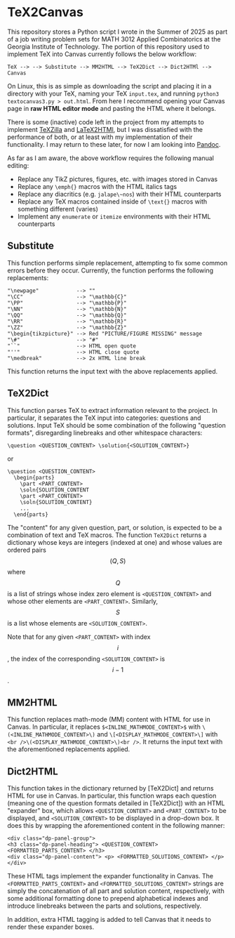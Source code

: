 # TeX2Canvas
This repository stores a Python script I wrote in the Summer of 2025 as part of a job writing problem sets for MATH 3012 Applied Combinatorics at the Georgia Institute of Technology. The portion of this repository used to implement TeX into Canvas currently follows the below workflow:
```
TeX --> --> Substitute --> MM2HTML --> TeX2Dict --> Dict2HTMl --> Canvas
```
On Linux, this is as simple as downloading the script and placing it in a directory with your TeX, naming your TeX `input.tex`, and running `python3 textocanvas3.py > out.html`. From here I recommend opening your Canvas page in __raw HTML editor mode__ and pasting the HTML where it belongs.

There is some (inactive) code left in the project from my attempts to implement [TeXZilla](https://fred-wang.github.io/TeXZilla/) and [LaTeX2HTMl](https://www.latex2html.org/), but I was dissatisfied with the performance of both, or at least with my implementation of their functionality. I may return to these later, for now I am looking into [Pandoc](https://pandoc.org/).

As far as I am aware, the above workflow requires the following manual editing:
* Replace any TikZ pictures, figures, etc. with images stored in Canvas
* Replace any `\emph{}` macros with the HTML italics tags
* Replace any diacritics (e.g. `jalape\~nos`) with their HTML counterparts
* Replace any TeX macros contained inside of `\text{}` macros with something different (varies)
* Implement any `enumerate` or `itemize` environments with their HTML counterparts

## Substitute
This function performs simple replacement, attempting to fix some common errors before they occur. Currently, the function performs the following replacements:
```
"\newpage"            --> ""
"\CC"                 --> "\mathbb{C}"
"\PP"                 --> "\mathbb{P}"
"\NN"                 --> "\mathbb{N}"
"\QQ"                 --> "\mathbb{Q}"
"\RR"                 --> "\mathbb{R}"
"\ZZ"                 --> "\mathbb{Z}"
"\begin{tikzpicture}" --> Red "PICTURE/FIGURE MISSING" message
"\#"                  --> "#"
"``"                  --> HTML open quote
"''"                  --> HTML close quote
"\medbreak"           --> 2x HTML line break
```
This function returns the input text with the above replacements applied.

## TeX2Dict
This function parses TeX to extract information relevant to the project. In particular, it separates the TeX input into categories: questions and solutions. Input TeX should be some combination of the following "question formats", disregarding linebreaks and other whitespace characters:
```
\question <QUESTION_CONTENT> \solution{<SOLUTION_CONTENT>}
````
or
```
\question <QUESTION_CONTENT>
  \begin{parts}
    \part <PART_CONTENT>
    \soln{SOLUTION_CONTENT
    \part <PART_CONTENT>
    \soln{SOLUTION_CONTENT}
    ...
  \end{parts}
```
The "content" for any given question, part, or solution, is expected to be a combination of text and TeX macros. The function `TeX2Dict` returns a dictionary whose keys are integers (indexed at one) and whose values are ordered pairs $$(Q, S)$$ where $$Q$$ is a list of strings whose index zero element is `<QUESTION_CONTENT>` and whose other elements are `<PART_CONTENT>`. Similarly, $$S$$ is a list whose elements are `<SOLUTION_CONTENT>`.

Note that for any given `<PART_CONTENT>` with index $$i$$, the index of the corresponding `<SOLUTION_CONTENT>` is $$i-1$$.

## MM2HTML
This function replaces math-mode (MM) content with HTML for use in Canvas. In particular, it replaces `$<INLINE_MATHMODE_CONTENT>$` with `\(<INLINE_MATHMODE_CONTENT>\)` and `\[<DISPLAY_MATHMODE_CONTENT>\]` with `<br />\(<DISPLAY_MATHMODE_CONTENT>\)<br />`. It returns the input text with the aforementioned replacements applied.

## Dict2HTML
This function takes in the dictionary returned by [TeX2Dict] and returns HTML for use in Canvas. In particular, this function wraps each question (meaning one of the question formats detailed in [TeX2Dict]) with an HTML "expander" box, which allows `<QUESTION_CONTENT>` and `<PART_CONTENT>` to be displayed, and `<SOLUTION_CONTENT>` to be displayed in a drop-down box. It does this by wrapping the aforementioned content in the following manner:
```
<div class="dp-panel-group">
<h3 class="dp-panel-heading"> <QUESTION_CONTENT> <FORMATTED_PARTS_CONTENT> </h3>
<div class="dp-panel-content"> <p> <FORMATTED_SOLUTIONS_CONTENT> </p>
</div>
```
These HTML tags implement the expander functionality in Canvas. The `<FORMATTED_PARTS_CONTENT>` and `<FORMATTED_SOLUTIONS_CONTENT>` strings are simply the concatenation of all part and solution content, respectively, with some additional formatting done to prepend alphabetical indexes and introduce linebreaks between the parts and solutions, respectively.

In addition, extra HTML tagging is added to tell Canvas that it needs to render these expander boxes.
